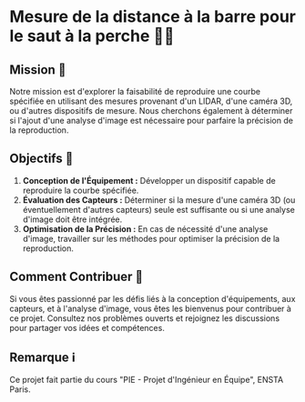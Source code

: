 # Mesure de la distance à la barre pour le saut à la perche 🏋️‍♂️

## Mission 🎯

Notre mission est d'explorer la faisabilité de reproduire une courbe spécifiée en utilisant des mesures provenant d'un LIDAR, d'une caméra 3D, ou d'autres dispositifs de mesure. Nous cherchons également à déterminer si l'ajout d'une analyse d'image est nécessaire pour parfaire la précision de la reproduction.

## Objectifs 🚀

1. **Conception de l'Équipement :** Développer un dispositif capable de reproduire la courbe spécifiée.
2. **Évaluation des Capteurs :** Déterminer si la mesure d'une caméra 3D (ou éventuellement d'autres capteurs) seule est suffisante ou si une analyse d'image doit être intégrée.
3. **Optimisation de la Précision :** En cas de nécessité d'une analyse d'image, travailler sur les méthodes pour optimiser la précision de la reproduction.

## Comment Contribuer 🤝

Si vous êtes passionné par les défis liés à la conception d'équipements, aux capteurs, et à l'analyse d'image, vous êtes les bienvenus pour contribuer à ce projet. Consultez nos problèmes ouverts et rejoignez les discussions pour partager vos idées et compétences.

## Remarque ℹ️

Ce projet fait partie du cours "PIE - Projet d'Ingénieur en Équipe", ENSTA Paris.

